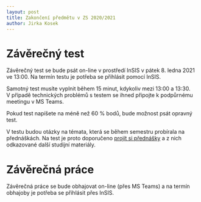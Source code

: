 ```yaml
---
layout: post
title: Zakončení předmětu v ZS 2020/2021
author: Jirka Kosek
---
```


# Závěrečný test

Závěrečný test se bude psát on-line v prostředí InSIS v pátek 8. ledna
2021 ve 13:00. Na termín testu je potřeba se přihlásit pomocí InSIS.

Samotný test musíte vyplnit během 15 minut, kdykoliv mezi 13:00 a
13:30. V případě technických problémů s testem se ihned připojte
k podpůrnému meetingu v MS Teams.

Pokud test napíšete na méně než 60 % bodů, bude možnost psát opravný
test.

V testu budou otázky na témata, která se během semestru probírala na
přednáškách. Na test je proto doporučeno
[projít si přednášky](/prednasky/) a z nich odkazované další studijní
materiály.

# Závěrečná práce

Závěrečná práce se bude obhajovat on-line (přes MS Teams) a na termín
obhajoby je potřeba se přihlásit přes InSIS.


